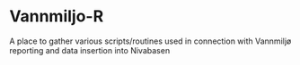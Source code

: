 # Vannmiljo-R
A place to gather various scripts/routines used in connection with Vannmiljø reporting and data insertion into Nivabasen
